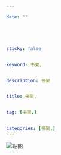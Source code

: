 ```yaml
---

date: ""





sticky: false


keyword: 书架,


description: 书架


title: 书架,


tag: [书架,]


categories: [书架,]
---
```

![贴图]()

